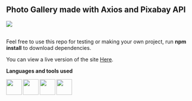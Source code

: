 ## Photo Gallery made with Axios and Pixabay API
<img src="https://aflp2199.github.io/MyPersonalPortfolio/images/PhotoGallery.png"/>

\
Feel free to use this repo for testing or making your own project, run __npm install__  to download dependencies.

You can view a live version of the site [Here](https://aflp2199.github.io/PhotoGallery/).

**Languages and tools used**

<img align="left" width="42px" src="https://cdn.jsdelivr.net/gh/devicons/devicon/icons/vscode/vscode-original.svg" /><img align="left" width="42px" src="https://cdn.jsdelivr.net/gh/devicons/devicon/icons/react/react-original.svg" /><img  align="left" width="42px" src="https://cdn.jsdelivr.net/gh/devicons/devicon/icons/javascript/javascript-original.svg" /><img align="left" width="42px" src="https://cdn.jsdelivr.net/gh/devicons/devicon/icons/sass/sass-original.svg" />
